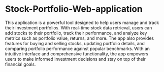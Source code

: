 # Stock-Portfolio-Web-application
This application is a powerful tool designed to help users manage and track their investment portfolios. With real-time stock data retrieval, 
users can add stocks to their portfolio, track their performance, and analyze key metrics such as portfolio value, returns, and more. 
The app also provides features for buying and selling stocks, updating portfolio details, and comparing portfolio performance against popular benchmarks.
With an intuitive interface and comprehensive functionality, the app empowers users to make informed investment decisions and stay on top of their financial goals.
